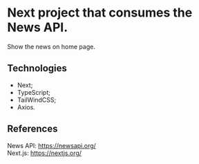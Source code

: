 # Next project that consumes the News API.
Show the news on home page.

## Technologies
<ul>
  <li>Next;</li>
  <li>TypeScript;</li>
  <li>TailWindCSS;</li>
  <li>Axios.</li>
</ul>

## References
News API: https://newsapi.org/
<br>
Next.js: https://nextjs.org/
